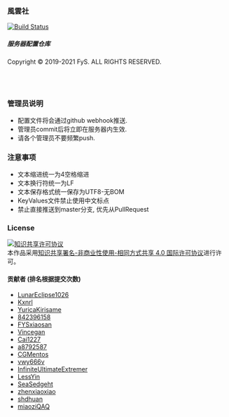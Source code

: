 ### 風雲社
[![Build Status](https://travis-ci.com/fys-csgo/servers-config.svg?branch=master)](https://travis-ci.com/fys-csgo/servers-config)
##### 服务器配置仓库  
Copyright © 2019-2021 FyS. ALL RIGHTS RESERVED.  
<br />
<br />
<br />
  
### 管理员说明
- 配置文件将会通过github webhook推送.
- 管理员commit后将立即在服务器内生效.
- 请各个管理员不要频繁push.
  
  
### 注意事项
- 文本缩进统一为4空格缩进
- 文本换行符统一为LF
- 文本保存格式统一保存为UTF8-无BOM
- KeyValues文件禁止使用中文标点
- 禁止直接推送到master分支, 优先从PullRequest
  

### License
<a rel="license" href="http://creativecommons.org/licenses/by-nc-sa/4.0/"><img alt="知识共享许可协议" style="border-width:0" src="https://i.creativecommons.org/l/by-nc-sa/4.0/88x31.png" /></a><br />本作品采用<a rel="license" href="http://creativecommons.org/licenses/by-nc-sa/4.0/">知识共享署名-非商业性使用-相同方式共享 4.0 国际许可协议</a>进行许可。
  
  
#### 贡献者 (排名根据提交次数)
- [LunarEclipse1026](https://github.com/LunarEclipse1026)
- [Kxnrl](https://github.com/Kxnrl)
- [YuricaKirisame](https://github.com/YuricaKirisame)
- [842396158](https://github.com/842396158)
- [FYSxiaosan](https://github.com/FYSxiaosan)
- [Vincegan](https://github.com/Vincegan)
- [Cai1227](https://github.com/Cai1227)
- [a8792587](https://github.com/a8792587)
- [CGMentos](https://github.com/CGMentos)
- [vwy666v](https://github.com/vwy666v)
- [InfiniteUltimateExtremer](https://github.com/InfiniteUltimateExtremer)
- [LessYin](https://github.com/LessYin)
- [SeaSedgeht](https://github.com/SeaSedgeht)
- [zhenxiaoxiao](https://github.com/zhenxiaoxiao)
- [shdhuan](https://github.com/shdhuan)
- [miaoziQAQ](https://github.com/miaoziQAQ)
  
  
